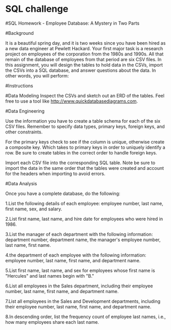 # SQL challenge
#SQL Homework - Employee Database: A Mystery in Two Parts 


#Background

It is a beautiful spring day, and it is two weeks since you have been hired as a new data engineer at Pewlett Hackard. Your first major task is a research project on employees of the corporation from the 1980s and 1990s. All that remain of the database of employees from that period are six CSV files.
In this assignment, you will design the tables to hold data in the CSVs, import the CSVs into a SQL database, and answer questions about the data. In other words, you will perform:



#Instructions

#Data Modeling
Inspect the CSVs and sketch out an ERD of the tables. Feel free to use a tool like http://www.quickdatabasediagrams.com.


#Data Engineering

Use the information you have to create a table schema for each of the six CSV files. Remember to specify data types, primary keys, foreign keys, and other constraints.

For the primary keys check to see if the column is unique, otherwise create a composite key. Which takes to primary keys in order to uniquely identify a row.
Be sure to create tables in the correct order to handle foreign keys.



Import each CSV file into the corresponding SQL table. Note be sure to import the data in the same order that the tables were created and account for the headers when importing to avoid errors.

#Data Analysis

Once you have a complete database, do the following:


1.List the following details of each employee: employee number, last name, first name, sex, and salary.


2.List first name, last name, and hire date for employees who were hired in 1986.


3.List the manager of each department with the following information: department number, department name, the manager's employee number, last name, first name.


4.the department of each employee with the following information: employee number, last name, first name, and department name.


5.List first name, last name, and sex for employees whose first name is "Hercules" and last names begin with "B."


6.List all employees in the Sales department, including their employee number, last name, first name, and department name.


7.List all employees in the Sales and Development departments, including their employee number, last name, first name, and department name.


8.In descending order, list the frequency count of employee last names, i.e., how many employees share each last name.
